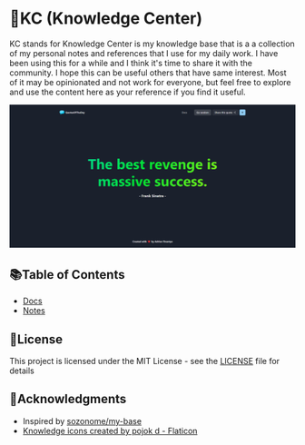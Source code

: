 # 📖KC (Knowledge Center)

KC stands for Knowledge Center is my knowledge base that is a a collection of my personal notes and references that I use for my daily work. I have been using this for a while and I think it's time to share it with the community. I hope this can be useful others that have same interest. Most of it may be opinionated and not work for everyone, but feel free to explore and use the content here as your reference if you find it useful.

[![](.github/screenshot.png)](https://af-qotd.vercel.app)

## 📚Table of Contents

- [Docs](/docs)
- [Notes](/notes)

## 📝License

This project is licensed under the MIT License - see the [LICENSE](/LICENSE.md) file for details

## 🙏Acknowledgments

- Inspired by [sozonome/my-base](https://github.com/sozonome/my-base)
- [Knowledge icons created by pojok d - Flaticon](https://www.flaticon.com/free-icons/knowledge)
